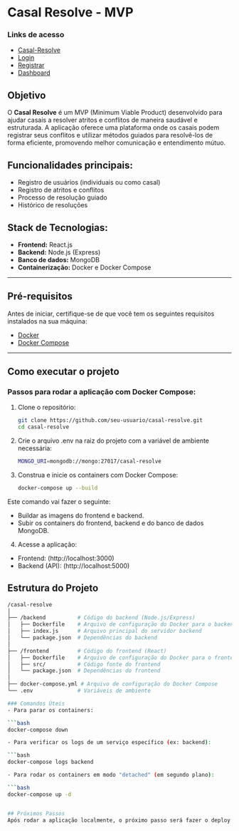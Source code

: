 # Casal Resolve - MVP

### Links de acesso
- [Casal-Resolve](https://casal-resolve.vercel.app/)
- [Login](https://casal-resolve.vercel.app/login)
- [Registrar](https://casal-resolve.vercel.app/register)
- [Dashboard](https://casal-resolve.vercel.app/dashboard)

## Objetivo
O **Casal Resolve** é um MVP (Minimum Viable Product) desenvolvido para ajudar casais a resolver atritos e conflitos de maneira saudável e estruturada. A aplicação oferece uma plataforma onde os casais podem registrar seus conflitos e utilizar métodos guiados para resolvê-los de forma eficiente, promovendo melhor comunicação e entendimento mútuo.

## Funcionalidades principais:
- Registro de usuários (individuais ou como casal)
- Registro de atritos e conflitos
- Processo de resolução guiado
- Histórico de resoluções

## Stack de Tecnologias:
- **Frontend:** React.js
- **Backend:** Node.js (Express)
- **Banco de dados:** MongoDB
- **Containerização:** Docker e Docker Compose

---

## Pré-requisitos

Antes de iniciar, certifique-se de que você tem os seguintes requisitos instalados na sua máquina:

- [Docker](https://www.docker.com/get-started)
- [Docker Compose](https://docs.docker.com/compose/install/)

---

## Como executar o projeto

### Passos para rodar a aplicação com Docker Compose:

1. Clone o repositório:

   ```bash
   git clone https://github.com/seu-usuario/casal-resolve.git
   cd casal-resolve

2. Crie o arquivo .env na raiz do projeto com a variável de ambiente necessária:

   ```bash
   MONGO_URI=mongodb://mongo:27017/casal-resolve
   
3. Construa e inicie os containers com Docker Compose:

   ```bash
   docker-compose up --build

Este comando vai fazer o seguinte:
- Buildar as imagens do frontend e backend.
- Subir os containers do frontend, backend e do banco de dados MongoDB.

4. Acesse a aplicação:

- Frontend: (http://localhost:3000)
- Backend (API): (http://localhost:5000)

## Estrutura do Projeto

   ```bash
   /casal-resolve
   │
   ├── /backend          # Código do backend (Node.js/Express)
   │   ├── Dockerfile    # Arquivo de configuração do Docker para o backend
   │   ├── index.js      # Arquivo principal do servidor backend
   │   └── package.json  # Dependências do backend
   │
   ├── /frontend         # Código do frontend (React)
   │   ├── Dockerfile    # Arquivo de configuração do Docker para o frontend
   │   ├── src/          # Código fonte do frontend
   │   └── package.json  # Dependências do frontend
   │
   ├── docker-compose.yml # Arquivo de configuração do Docker Compose
   └── .env              # Variáveis de ambiente

### Comandos Úteis
- Para parar os containers:

   ```bash
   docker-compose down

- Para verificar os logs de um serviço específico (ex: backend):

   ```bash
   docker-compose logs backend

- Para rodar os containers em modo "detached" (em segundo plano):

   ```bash
   docker-compose up -d


## Próximos Passos
Após rodar a aplicação localmente, o próximo passo será fazer o deploy da aplicação em uma plataforma de hospedagem compatível com Docker Compose, como Heroku, DigitalOcean, ou AWS.
